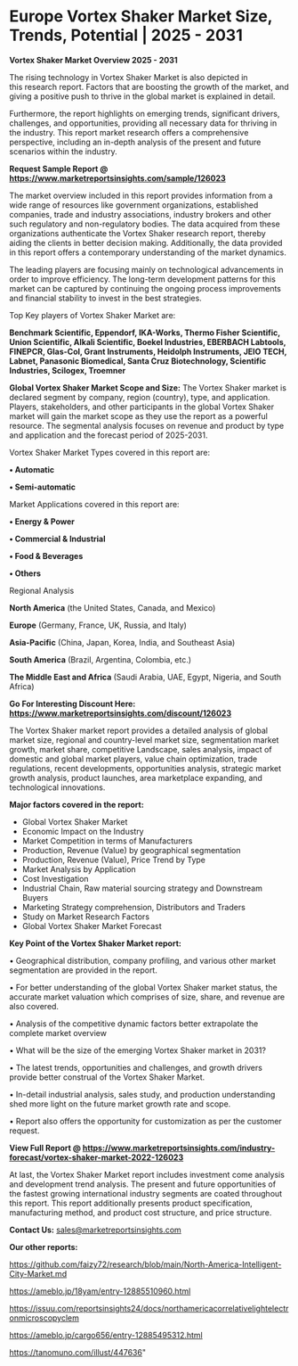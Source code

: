 # Europe Vortex Shaker Market Size, Trends, Potential | 2025 - 2031

<Strong> Vortex Shaker Market Overview 2025 - 2031</strong>

The rising technology in Vortex Shaker Market is also depicted in this research report. Factors that are boosting the growth of the market, and giving a positive push to thrive in the global market is explained in detail.

Furthermore, the report highlights on emerging trends, significant drivers, challenges, and opportunities, providing all necessary data for thriving in the industry. This report market research offers a comprehensive perspective, including an in-depth analysis of the present and future scenarios within the industry.

<strong>Request Sample Report @ <a href=https://www.marketreportsinsights.com/sample/126023>https://www.marketreportsinsights.com/sample/126023</a></strong>

The market overview included in this report provides information from a wide range of resources like government organizations, established companies, trade and industry associations, industry brokers and other such regulatory and non-regulatory bodies. The data acquired from these organizations authenticate the Vortex Shaker research report, thereby aiding the clients in better decision making. Additionally, the data provided in this report offers a contemporary understanding of the market dynamics.

The leading players are focusing mainly on technological advancements in order to improve efficiency. The long-term development patterns for this market can be captured by continuing the ongoing process improvements and financial stability to invest in the best strategies.

Top Key players of Vortex Shaker Market are:

<strong>Benchmark Scientific, Eppendorf, IKA-Works, Thermo Fisher Scientific, Union Scientific, Alkali Scientific, Boekel Industries, EBERBACH Labtools, FINEPCR, Glas-Col, Grant Instruments, Heidolph Instruments, JEIO TECH, Labnet, Panasonic Biomedical, Santa Cruz Biotechnology, Scientific Industries, Scilogex, Troemner</strong>

<strong><b>Global Vortex Shaker Market Scope and Size:</b></strong>
The Vortex Shaker market is declared segment by company, region (country), type, and application. Players, stakeholders, and other participants in the global Vortex Shaker market will gain the market scope as they use the report as a powerful resource. The segmental analysis focuses on revenue and product by type and application and the forecast period of 2025-2031.

Vortex Shaker Market Types covered in this report are:

<strong>• Automatic

• Semi-automatic</strong>

Market Applications covered in this report are:

<strong>• Energy & Power

• Commercial & Industrial

• Food & Beverages

• Others</strong> 

Regional Analysis

<strong>North America</strong> (the United States, Canada, and Mexico)

<strong>Europe</strong> (Germany, France, UK, Russia, and Italy)

<strong>Asia-Pacific</strong> (China, Japan, Korea, India, and Southeast Asia)

<strong>South America</strong> (Brazil, Argentina, Colombia, etc.)

<strong>The Middle East and Africa</strong> (Saudi Arabia, UAE, Egypt, Nigeria, and South Africa)

<strong>Go For Interesting Discount Here: <a href=https://www.marketreportsinsights.com/discount/126023>https://www.marketreportsinsights.com/discount/126023</a></strong>

The Vortex Shaker market report provides a detailed analysis of global market size, regional and country-level market size, segmentation market growth, market share, competitive Landscape, sales analysis, impact of domestic and global market players, value chain optimization, trade regulations, recent developments, opportunities analysis, strategic market growth analysis, product launches, area marketplace expanding, and technological innovations.

<strong><b>Major factors covered in the report:</b></strong>
<ul>
  <li>Global Vortex Shaker Market </li>
  <li>Economic Impact on the Industry</li>
  <li>Market Competition in terms of Manufacturers</li>
  <li>Production, Revenue (Value) by geographical segmentation</li>
  <li>Production, Revenue (Value), Price Trend by Type</li>
  <li>Market Analysis by Application</li>
  <li>Cost Investigation</li>
  <li>Industrial Chain, Raw material sourcing strategy and Downstream Buyers</li>
  <li>Marketing Strategy comprehension, Distributors and Traders</li>
  <li>Study on Market Research Factors</li>
  <li>Global Vortex Shaker Market Forecast</li>
</ul>

<strong><b>Key Point of the Vortex Shaker Market report:</b></strong>

• Geographical distribution, company profiling, and various other market segmentation are provided in the report.

• For better understanding of the global Vortex Shaker market status, the accurate market valuation which comprises of size, share, and revenue are also covered.

• Analysis of the competitive dynamic factors better extrapolate the complete market overview

• What will be the size of the emerging Vortex Shaker market in 2031?

• The latest trends, opportunities and challenges, and growth drivers provide better construal of the Vortex Shaker Market.

• In-detail industrial analysis, sales study, and production understanding shed more light on the future market growth rate and scope.

• Report also offers the opportunity for customization as per the customer request.

<strong><b>View Full Report @ <a href=https://www.marketreportsinsights.com/industry-forecast/vortex-shaker-market-2022-126023>https://www.marketreportsinsights.com/industry-forecast/vortex-shaker-market-2022-126023</a></b></strong>


At last, the Vortex Shaker Market report includes investment come analysis and development trend analysis. The present and future opportunities of the fastest growing international industry segments are coated throughout this report. This report additionally presents product specification, manufacturing method, and product cost structure, and price structure.

<strong>Contact Us:</strong>
sales@marketreportsinsights.com

<strong>Our other reports:</strong>

<a href=https://github.com/faizy72/research/blob/main/North-America-Intelligent-City-Market.md>https://github.com/faizy72/research/blob/main/North-America-Intelligent-City-Market.md</a>

<a href=https://ameblo.jp/18yam/entry-12885510960.html>https://ameblo.jp/18yam/entry-12885510960.html</a>

<a href=https://issuu.com/reportsinsights24/docs/northamericacorrelativelightelectronmicroscopyclem>https://issuu.com/reportsinsights24/docs/northamericacorrelativelightelectronmicroscopyclem</a>

<a href=https://ameblo.jp/cargo656/entry-12885495312.html>https://ameblo.jp/cargo656/entry-12885495312.html</a>

<a href=https://tanomuno.com/illust/447636>https://tanomuno.com/illust/447636</a>"
